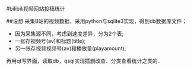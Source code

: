 #bilibili视频网站投稿统计

##设想
采集B站的视频数据，采用python与sqlite3实现，得到db数据库文件；

- 因为采集源不同，考虑到速度差异，分为2个表;
- 一张存视频号(av)和标题(title);
- 另一张存视频视频号(av)和播放量(playamount);

再用qt写界面，读取db，qsql实现插删改查、分类查看统计之类的..